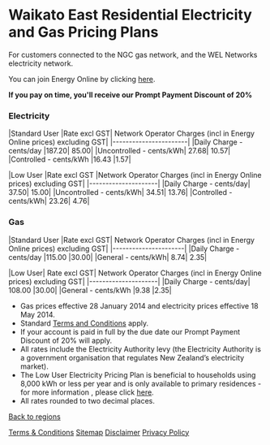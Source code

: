 # Waikato East Residential Electricity and Gas Pricing Plans
For customers connected to the NGC gas network, and the WEL Networks electricity network.


You can join Energy Online by clicking [here](http://www.energyonline.co.nz/Default.aspx?tabid=98).

**If you pay on time, you'll receive our Prompt Payment Discount of 20%**


### Electricity
|Standard User	|Rate excl GST|	Network Operator Charges (incl in Energy Online prices) excluding GST|
|-----------------------|
|Daily Charge - cents/day	|187.20|	85.00|
|Uncontrolled - cents/kWh|	27.68|	10.57|
|Controlled - cents/kWh	|16.43	|1.57|
 

|Low User	|Rate excl GST	|Network Operator Charges (incl in Energy Online prices) excluding GST|
|---------------------|
|Daily Charge - cents/day|	37.50|	15.00|
|Uncontrolled - cents/kWh|	34.51|	13.76|
|Controlled - cents/kWh|	23.26|	4.76|
 

### Gas
|Standard User	|Rate excl GST|	Network Operator Charges (incl in Energy Online prices) excluding GST|
|----------------------|
|Daily Charge - cents/day	|115.00	|30.00|
|General - cents/kWh|	8.74|	2.35|
 

|Low User|	Rate excl GST|	Network Operator Charges (incl in Energy Online prices) excluding GST|
|---------------------|
|Daily Charge - cents/day|	108.00	|30.00|
|General - cents/kWh	|9.38	|2.35|

- Gas prices effective 28 January 2014 and electricity prices effective 18 May 2014.
- Standard [Terms and Conditions](http://www.energyonline.co.nz/terms) apply.
- If your account is paid in full by the due date our Prompt Payment Discount of 20% will apply.
- All rates include the Electricity Authority levy (the Electricity Authority is a government organisation that regulates New Zealand’s electricity market).
- The Low User Electricity Pricing Plan is beneficial to households using 8,000 kWh or less per year and is only available to primary residences - for more information , please click [here](http://www.energyonline.co.nz/Default.aspx?tabid=148).
- All rates rounded to two decimal places.

[Back to regions](http://www.energyonline.co.nz/residential/pricing_plans/electricity_and_gas_pricing_plans)

[Terms & Conditions](http://www.energyonline.co.nz/terms)
[Sitemap](http://www.energyonline.co.nz/home/site_map)
[Disclaimer](http://www.energyonline.co.nz/home/site_map/disclaimer)
[Privacy Policy](http://www.energyonline.co.nz/home/site_map/privacy_policy)
